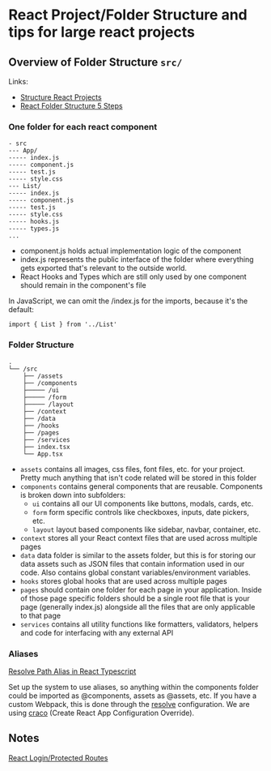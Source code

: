 # React Project/Folder Structure and tips for large react projects

## Overview of Folder Structure `src/`

Links:<br>

- [Structure React Projects](https://blog.webdevsimplified.com/2022-07/react-folder-structure/)
- [React Folder Structure 5 Steps](https://www.robinwieruch.de/react-folder-structure/)

### One folder for each react component

```
- src
--- App/
----- index.js
----- component.js
----- test.js
----- style.css
--- List/
----- index.js
----- component.js
----- test.js
----- style.css
----- hooks.js
----- types.js
...
```

- component.js holds actual implementation logic of the component
- index.js represents the public interface of the folder where everything gets exported that's relevant to the outside world.
- React Hooks and Types which are still only used by one component should remain in the component's file

In JavaScript, we can omit the /index.js for the imports, because it's the default:

`import { List } from '../List'`

### Folder Structure

```
.
└── /src
    ├── /assets
    ├── /components
    ├───── /ui
    ├───── /form
    ├───── /layout
    ├── /context
    ├── /data
    ├── /hooks
    ├── /pages
    ├── /services
    ├── index.tsx
    └── App.tsx
```

- `assets`
  contains all images, css files, font files, etc. for your project. Pretty much anything that isn't code related will be stored in this folder
- `components`
  contains general components that are reusable. Components is broken down into subfolders:
  - `ui`
    contains all our UI components like buttons, modals, cards, etc.
  - `form`
    form specific controls like checkboxes, inputs, date pickers, etc.
  - `layout`
    layout based components like sidebar, navbar, container, etc.
- `context`
  stores all your React context files that are used across multiple pages
- `data`
  data folder is similar to the assets folder, but this is for storing our data assets such as JSON files that contain information used in our code. Also contains global constant variables/environment variables.
- `hooks`
  stores global hooks that are used across multiple pages
- `pages`
  should contain one folder for each page in your application. Inside of those page specific folders should be a single root file that is your page (generally index.js) alongside all the files that are only applicable to that page
- `services`
  contains all utility functions like formatters, validators, helpers and code for interfacing with any external API

### Aliases

[Resolve Path Alias in React Typescript](https://plusreturn.com/blog/how-to-configure-a-path-alias-in-a-react-typescript-app-for-cleaner-imports/#Configuring_an_Alias)

Set up the system to use aliases, so anything within the components folder could be imported as @components, assets as @assets, etc. If you have a custom Webpack, this is done through the [resolve](https://webpack.js.org/configuration/resolve/) configuration. We are using [craco](https://github.com/dilanx/craco) (Create React App Configuration Override).

## Notes

[React Login/Protected Routes](https://www.robinwieruch.de/react-router-authentication/)
